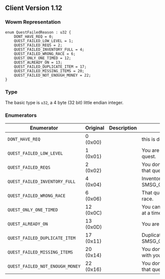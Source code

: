 ## Client Version 1.12

### Wowm Representation
```rust,ignore
enum QuestFailedReason : u32 {
    DONT_HAVE_REQ = 0;    
    QUEST_FAILED_LOW_LEVEL = 1;    
    QUEST_FAILED_REQS = 2;    
    QUEST_FAILED_INVENTORY_FULL = 4;    
    QUEST_FAILED_WRONG_RACE = 6;    
    QUEST_ONLY_ONE_TIMED = 12;    
    QUEST_ALREADY_ON = 13;    
    QUEST_FAILED_DUPLICATE_ITEM = 17;    
    QUEST_FAILED_MISSING_ITEMS = 20;    
    QUEST_FAILED_NOT_ENOUGH_MONEY = 22;    
}

```
### Type
The basic type is `u32`, a 4 byte (32 bit) little endian integer.
### Enumerators
| Enumerator | Original  | Description | Comment |
| --------- | -------- | ----------- | ------- |
| `DONT_HAVE_REQ` | 0 (0x00) |  | this is default case |
| `QUEST_FAILED_LOW_LEVEL` | 1 (0x01) |  | You are not high enough level for that quest. |
| `QUEST_FAILED_REQS` | 2 (0x02) |  | You don't meet the requirements for that quest. |
| `QUEST_FAILED_INVENTORY_FULL` | 4 (0x04) |  | Inventory is full. (Also 50. From SMSG_QUESTGIVER_QUEST_FAILED) |
| `QUEST_FAILED_WRONG_RACE` | 6 (0x06) |  | That quest is not available to your race. |
| `QUEST_ONLY_ONE_TIMED` | 12 (0x0C) |  | You can only be on one timed quest at a time. |
| `QUEST_ALREADY_ON` | 13 (0x0D) |  | You are already on that quest. |
| `QUEST_FAILED_DUPLICATE_ITEM` | 17 (0x11) |  | Duplicate item found. (From SMSG_QUESTGIVER_QUEST_FAILED) |
| `QUEST_FAILED_MISSING_ITEMS` | 20 (0x14) |  | You don't have the required items with you. Check storage. |
| `QUEST_FAILED_NOT_ENOUGH_MONEY` | 22 (0x16) |  | You don't have enough money for that quest. |
